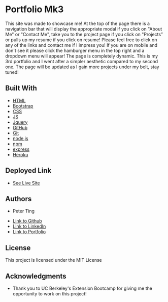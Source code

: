# Portfolio Mk3

This site was made to showcase me! At the top of the page there is a navigation bar that will display the appropriate modal if you click on "About Me" or "Contact Me", take you to the project page if you click on "Projects” or pulls up my resume if you click on resume! Please feel free to click on any of the links and contact me if I impress you! If you are on mobile and don't see it please click the hamburger menu in the top right and a dropdown menu will appear! The page is completely dynamic. This is my 3rd portfolio and I went after a simpler aesthetic compared to my second one. The page will be updated as I gain more projects under my belt, stay tuned!

## Built With

* [HTML](https://developer.mozilla.org/en-US/docs/Web/HTML)
* [Bootstrap](https://getbootstrap.com/)
* [CSS](https://developer.mozilla.org/en-US/docs/Web/CSS)
* [JS](https://www.javascript.com/)
* [Jquery](https://jquery.com/)
* [GitHub](https://github.com/)
* [Git](https://git-scm.com/)
* [node.js](https://nodejs.org/en/)
* [npm](https://www.npmjs.com/)
* [express](https://www.npmjs.com/package/express)
* [Heroku](https://dashboard.heroku.com/)

## Deployed Link

* [See Live Site](https://portfolio-mk3.herokuapp.com/)

## Authors

* Peter Ting

- [Link to Github](https://github.com/Pting1995)
- [Link to LinkedIn](https://www.linkedin.com/in/pting002/)
- [Link to Portfolio](https://portfolio-mk3.herokuapp.com/)

## License

This project is licensed under the MIT License 

## Acknowledgments

* Thank you to UC Berkeley's Extension Bootcamp for giving me the opportunity to work on this project!